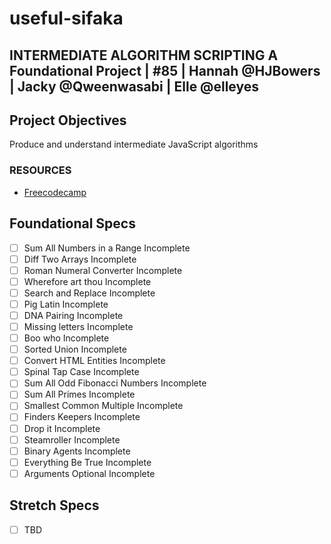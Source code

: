# useful-sifaka

## INTERMEDIATE ALGORITHM SCRIPTING A Foundational Project | #85 | Hannah @HJBowers | Jacky @Qweenwasabi | Elle @elleyes

## Project Objectives

Produce and understand intermediate JavaScript algorithms

### RESOURCES

- [Freecodecamp](https://www.freecodecamp.com/map)

## Foundational Specs

- [ ] Sum All Numbers in a Range Incomplete
- [ ] Diff Two Arrays Incomplete
- [ ] Roman Numeral Converter Incomplete
- [ ] Wherefore art thou Incomplete
- [ ] Search and Replace Incomplete
- [ ] Pig Latin Incomplete
- [ ] DNA Pairing Incomplete
- [ ] Missing letters Incomplete
- [ ] Boo who Incomplete
- [ ] Sorted Union Incomplete
- [ ] Convert HTML Entities Incomplete
- [ ] Spinal Tap Case Incomplete
- [ ] Sum All Odd Fibonacci Numbers Incomplete
- [ ] Sum All Primes Incomplete
- [ ] Smallest Common Multiple Incomplete
- [ ] Finders Keepers Incomplete
- [ ] Drop it Incomplete
- [ ] Steamroller Incomplete
- [ ] Binary Agents Incomplete
- [ ] Everything Be True Incomplete
- [ ] Arguments Optional Incomplete

## Stretch Specs

-[ ] TBD
